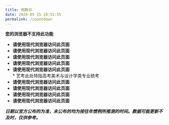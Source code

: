 ```yaml
---
title: 倒数日
date: 2020-05-15 18:51:55
permalink: /countdown
---
```


<div id="today"><b>您的浏览器不支持此功能</b></div>

- <div id="count1"><b>请使用现代浏览器访问此页面</b></div>
- <div id="count2"><b>请使用现代浏览器访问此页面</b></div>
- <div id="count3"><b>请使用现代浏览器访问此页面</b></div>
- <div id="count4"><b>请使用现代浏览器访问此页面</b></div>
- <div id="count5"><b>请使用现代浏览器访问此页面</b></div>
    * 艺考此处特指高考美术与设计学类专业统考
- <div id="count6"><b>请使用现代浏览器访问此页面</b></div>
- <div id="count7"><b>请使用现代浏览器访问此页面</b></div>
- <div id="count8"><b>请使用现代浏览器访问此页面</b></div>
- <div id="count9"><b>请使用现代浏览器访问此页面</b></div>
***日期以官方公布的为准，未公布的均为按往年惯例所推测的时间。数据可能更新不及时，仅供参考。***

<script>
let date = new Date();
document.getElementById("today").innerHTML = "今天是 " + date.getFullYear() + " 年 " + (date.getMonth() + 1) + " 月 " + date.getDate() + " 日";

let now = Date.now();
let djs = [[1591372800000, 2], [1593187200000, 2], [1594051200000, 3], [1594396800000, 3], 1607184000000, [1610121600000, 3], [1620403200000, 2], [1622995200000, 3], [1624032000000, 3]];
let text = ["2020年等级考", "2020年中考", "2020年高考", "2020年合格考", "2020年艺考*", "2021年春季高考", "2021年等级考", "2021年秋季高考", "2021年中考"];
for (let i = 0; i < djs.length; i++) {
    if (Array.isArray(djs[i])) {
        let timeto = Math.ceil((djs[i][0] - now) / 1000 / 3600 / 24);
        let timeend = Math.ceil((djs[i][0] + 86400000 * (djs[i][1] - 1) - now) / 1000 / 3600 / 24);
        if (timeto < 0 && timeend < 0) {
            document.getElementById("count" + (i+1).toString()).innerHTML = " <code>" + text[i] + "</code> 已经过去<b> " + -timeend + " </b>天";
        } else if (timeto > 0) {
            document.getElementById("count" + (i+1).toString()).innerHTML = "距离 <code>" + text[i] + "</code> 还剩<b><font color=\"red\"> " + timeto + " </font></b>天";
        } else {
            document.getElementById("count" + (i+1).toString()).innerHTML = "今天是<b><font color=\"red\"> " + text[i] + " </font></b>的日子";
        }
    } else {
        let timeto = Math.ceil((djs[i] - now) / 1000 / 3600 / 24);
        if (timeto < 0) {
            document.getElementById("count" + (i+1).toString()).innerHTML = " <code>" + text[i] + "</code> 已经过去<b> " + -timeto + " </b>天";
        } else if (timeto > 0) {
            document.getElementById("count" + (i+1).toString()).innerHTML = "距离 <code>" + text[i] + "</code> 还剩<b><font color=\"red\"> " + timeto + " </font></b>天";
        } else {
            document.getElementById("count" + (i+1).toString()).innerHTML = "今天是<b><font color=\"red\"> " + text[i] + " </font></b>的日子";
        }
    }
}
</script>
